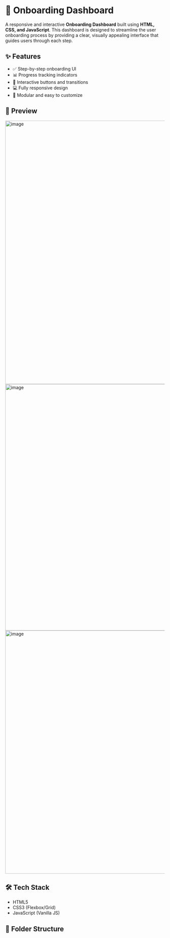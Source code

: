 # 🚀 Onboarding Dashboard

A responsive and interactive **Onboarding Dashboard** built using **HTML, CSS, and JavaScript**. This dashboard is designed to streamline the user onboarding process by providing a clear, visually appealing interface that guides users through each step.

## ✨ Features

- ✅ Step-by-step onboarding UI
- 📊 Progress tracking indicators
- 🎯 Interactive buttons and transitions
- 💻 Fully responsive design
- 🧩 Modular and easy to customize

## 📸 Preview

<img width="862" height="831" alt="image" src="https://github.com/user-attachments/assets/9826f220-79ac-41ac-bfb2-008cabbe0921" />
<img width="798" height="777" alt="image" src="https://github.com/user-attachments/assets/456646ee-ccc5-42ff-b07f-8daa766842e2" />
<img width="822" height="767" alt="image" src="https://github.com/user-attachments/assets/e43e97af-f6eb-4409-8edc-b8f1364122f8" />




## 🛠️ Tech Stack

- HTML5
- CSS3 (Flexbox/Grid)
- JavaScript (Vanilla JS)

## 📁 Folder Structure

